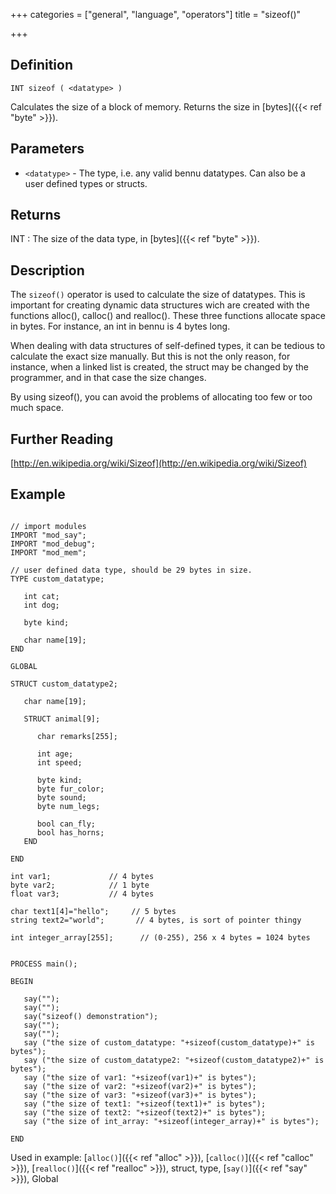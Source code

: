 +++
categories = ["general", "language", "operators"]
title = "sizeof()"

+++

## Definition

    INT sizeof ( <datatype> )

Calculates the size of a block of memory. Returns the size in [bytes]({{< ref "byte" >}}).

## Parameters

- `<datatype>` - The type, i.e. any valid bennu datatypes. Can also be a user defined types or structs.

## Returns

INT : The size of the data type, in [bytes]({{< ref "byte" >}}).

## Description

The `sizeof()` operator is used to calculate the size of datatypes. This is important for creating dynamic data structures wich are created with the functions alloc(), calloc() and realloc(). These three functions allocate space in bytes. For instance, an int in bennu is 4 bytes long.

When dealing with data structures of self-defined types, it can be tedious to calculate the exact size manually. But this is not the only reason, for instance, when a linked list is created, the struct may be changed by the programmer, and in that case the size changes.

By using sizeof(), you can avoid the problems of allocating too few or too much space.

## Further Reading

[http://en.wikipedia.org/wiki/Sizeof](http://en.wikipedia.org/wiki/Sizeof)

## Example

```

// import modules
IMPORT "mod_say";
IMPORT "mod_debug";
IMPORT "mod_mem";

// user defined data type, should be 29 bytes in size.
TYPE custom_datatype;

   int cat;
   int dog;

   byte kind;

   char name[19];
END

GLOBAL

STRUCT custom_datatype2;

   char name[19];

   STRUCT animal[9];

      char remarks[255];

      int age;
      int speed;

      byte kind;
      byte fur_color;
      byte sound;
      byte num_legs;

      bool can_fly;
      bool has_horns;
   END

END

int var1;             // 4 bytes
byte var2;            // 1 byte
float var3;           // 4 bytes

char text1[4]="hello";     // 5 bytes
string text2="world";       // 4 bytes, is sort of pointer thingy

int integer_array[255];      // (0-255), 256 x 4 bytes = 1024 bytes


PROCESS main();

BEGIN

   say("");
   say("");
   say("sizeof() demonstration");
   say("");
   say("");
   say ("the size of custom_datatype: "+sizeof(custom_datatype)+" is bytes");
   say ("the size of custom_datatype2: "+sizeof(custom_datatype2)+" is bytes");
   say ("the size of var1: "+sizeof(var1)+" is bytes");
   say ("the size of var2: "+sizeof(var2)+" is bytes");
   say ("the size of var3: "+sizeof(var3)+" is bytes");
   say ("the size of text1: "+sizeof(text1)+" is bytes");
   say ("the size of text2: "+sizeof(text2)+" is bytes");
   say ("the size of int_array: "+sizeof(integer_array)+" is bytes");

END
```

Used in example: [`alloc()`]({{< ref "alloc" >}}), [`calloc()`]({{< ref "calloc" >}}), [`realloc()`]({{< ref "realloc" >}}), struct, type, [`say()`]({{< ref "say" >}}), Global
